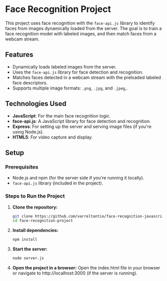 # Face Recognition Project

This project uses face recognition with the `face-api.js` library to identify faces from images dynamically loaded from the server. The goal is to train a face recognition model with labeled images, and then match faces from a webcam stream.

## Features
- Dynamically loads labeled images from the server.
- Uses the `face-api.js` library for face detection and recognition.
- Matches faces detected in a webcam stream with the preloaded labeled face descriptors.
- Supports multiple image formats: `.png`, `.jpg`, and `.jpeg`,.

## Technologies Used
- **JavaScript**: For the main face recognition logic.
- **face-api.js**: A JavaScript library for face detection and recognition.
- **Express**: For setting up the server and serving image files (if you're using Node.js).
- **HTML5**: For video capture and display.

## Setup

### Prerequisites
- Node.js and npm (for the server side if you're running it locally).
- `face-api.js` library (included in the project).
  
### Steps to Run the Project

1. **Clone the repository:**

   ```bash
   git clone https://github.com/varreltantio/face-recognition-javascript-webcam.git
   cd face-recognition-project

2. **Install dependencies:**

   ```bash
   npm install

3. **Start the server:**

   ```bash
   node server.js

4. **Open the project in a browser:**
Open the index.html file in your browser or navigate to http://localhost:3000 (if the server is running).